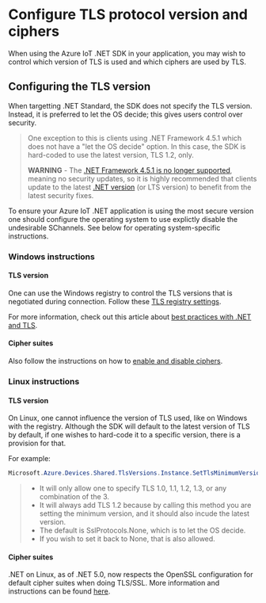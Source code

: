 # Configure TLS protocol version and ciphers

When using the Azure IoT .NET SDK in your application, you may wish to control which version of TLS is used and which ciphers are used by TLS.

## Configuring the TLS version

When targetting .NET Standard, the SDK does not specify the TLS version.
Instead, it is preferred to let the OS decide; this gives users control over security.

> One exception to this is clients using .NET Framework 4.5.1 which does not have a "let the OS decide" option.
> In this case, the SDK is hard-coded to use the latest version, TLS 1.2, only.
>
> **WARNING** - The [.NET Framework 4.5.1 is no longer supported], meaning no security updates, so it is highly recommended that clients update to the latest [.NET version][dotnet releases] (or LTS version) to benefit from the latest security fixes.

To ensure your Azure IoT .NET application is using the most secure version one should configure the operating system to use explictly disable the undesirable SChannels.
See below for operating system-specific instructions.

### Windows instructions

#### TLS version

One can use the Windows registry to control the TLS versions that is negotiated during connection.
Follow these [TLS registry settings].

For more information, check out this article about [best practices with .NET and TLS].

#### Cipher suites

Also follow the instructions on how to [enable and disable ciphers].

### Linux instructions

#### TLS version

On Linux, one cannot influence the version of TLS used, like on Windows with the registry.
Although the SDK will default to the latest version of TLS by default, if one wishes to hard-code it to a specific version, there is a provision for that.

For example:

```csharp
Microsoft.Azure.Devices.Shared.TlsVersions.Instance.SetTlsMinimumVersions(SslProtocols.Tls12);
```

>- It will only allow one to specify TLS 1.0, 1.1, 1.2, 1.3, or any combination of the 3.
>- It will always add TLS 1.2 because by calling this method you are setting the minimum version, and it should also incude the latest version.
>- The default is SslProtocols.None, which is to let the OS decide.
>- If you wish to set it back to None, that is also allowed.

#### Cipher suites

.NET on Linux, as of .NET 5.0, now respects the OpenSSL configuration for default cipher suites when doing TLS/SSL. More information and instructions can be found
[here][linux cipher suites].

[.NET Framework 4.5.1 is no longer supported]: https://devblogs.microsoft.com/dotnet/support-ending-for-the-net-framework-4-4-5-and-4-5-1/
[dotnet releases]: https://docs.microsoft.com/lifecycle/products/microsoft-net-and-net-core
[TLS registry settings]: https://docs.microsoft.com/windows-server/security/tls/tls-registry-settings
[best practices with .NEt and TLS]: https://docs.microsoft.com/dotnet/framework/network-programming/tls
[enable and disable ciphers]: https://support.microsoft.com/help/245030/how-to-restrict-the-use-of-certain-cryptographic-algorithms-and-protoc
[linux cipher suites]: https://docs.microsoft.com/dotnet/core/compatibility/cryptography/5.0/default-cipher-suites-for-tls-on-linux
